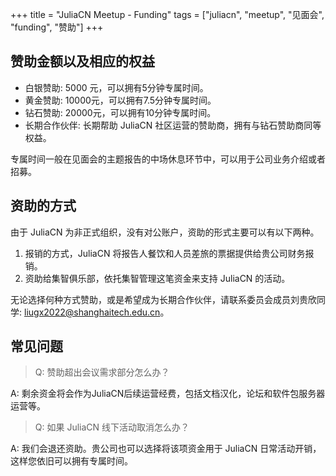 +++
title = "JuliaCN Meetup - Funding"
tags = ["juliacn", "meetup", "见面会", "funding", "赞助"]
+++

## 赞助金额以及相应的权益

* 白银赞助: 5000 元，可以拥有5分钟专属时间。
* 黄金赞助: 10000元，可以拥有7.5分钟专属时间。
* 钻石赞助: 20000元，可以拥有10分钟专属时间。
* 长期合作伙伴: 长期帮助 JuliaCN 社区运营的赞助商，拥有与钻石赞助商同等权益。

专属时间一般在见面会的主题报告的中场休息环节中，可以用于公司业务介绍或者招募。

## 资助的方式

由于 JuliaCN 为非正式组织，没有对公账户，资助的形式主要可以有以下两种。
1. 报销的方式，JuliaCN 将报告人餐饮和人员差旅的票据提供给贵公司财务报销。
2. 资助给集智俱乐部，依托集智管理这笔资金来支持 JuliaCN 的活动。

无论选择何种方式赞助，或是希望成为长期合作伙伴，请联系委员会成员刘贵欣同学: [liugx2022@shanghaitech.edu.cn](mailto:liugx2022@shanghaitech.edu.cn)。

## 常见问题
> Q: 赞助超出会议需求部分怎么办？

A: 剩余资金将会作为JuliaCN后续运营经费，包括文档汉化，论坛和软件包服务器运营等。

> Q: 如果 JuliaCN 线下活动取消怎么办？

A: 我们会退还资助。贵公司也可以选择将该项资金用于 JuliaCN 日常活动开销，这样您依旧可以拥有专属时间。
